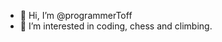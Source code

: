- 👋 Hi, I’m @programmerToff
- 👀 I’m interested in coding, chess and climbing. 

<!---
programmerToff/programmerToff is a ✨ special ✨ repository because its `README.md` (this file) appears on your GitHub profile.
You can click the Preview link to take a look at your changes.
--->
